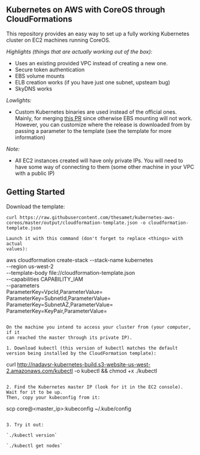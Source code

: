 Kubernetes on AWS with CoreOS through CloudFormations
-----------------------------------------------------

This repository provides an easy way to set up a fully working Kubernetes
cluster on EC2 machines running CoreOS.

*Highlights (things that are actually working out of the box):*

- Uses an existing provided VPC instead of creating a new one.
- Secure token authentication
- EBS volume mounts
- ELB creation works (if you have just one subnet, upsteam bug)
- SkyDNS works

*Lowlights:*

- Custom Kubernetes binaries are used instead of the official ones. Mainly, for
  merging [this PR](https://github.com/GoogleCloudPlatform/kubernetes/pull/8530)
  since otherwise EBS mounting will not work. However, you can customize where
  the release is downloaded from by passing a parameter to the template (see
  the template for more information)

*Note:*

- All EC2 instances created will have only private IPs. You will need to have
  some way of connecting to them (some other machine in your VPC with a
  public IP)

Getting Started
---------------

Download the template:

```
curl https://raw.githubusercontent.com/thesamet/kubernetes-aws-coreos/master/output/cloudformation-template.json -o cloudformation-template.json

Launch it with this command (don't forget to replace <things> with actual
values):

```
aws cloudformation create-stack --stack-name kubernetes \
    --region us-west-2 \
    --template-body file://cloudformation-template.json \
    --capabilities CAPABILITY_IAM \
    --parameters \
    ParameterKey=VpcId,ParameterValue=<vpc-id> \
    ParameterKey=SubnetId,ParameterValue=<subnet-id> \
    ParameterKey=SubnetAZ,ParameterValue=<subnet-az> \
    ParameterKey=KeyPair,ParameterValue=<keypair>
```

On the machine you intend to access your cluster from (your computer, if it
can reached the master through its private IP).

1. Download kubectl (this version of kubectl matches the default
version being installed by the CloudFormation template):

```
curl http://nadavsr-kubernetes-build.s3-website-us-west-2.amazonaws.com/kubectl -o
    kubectl && chmod +x ./kubectl
```

2. Find the Kubernetes master IP (look for it in the EC2 console). Wait for it to be up.
Then, copy your kubeconfig from it:

```
scp core@<master_ip>:kubeconfig ~/.kube/config
```

3. Try it out:

`./kubectl version`

`./kubectl get nodes`

